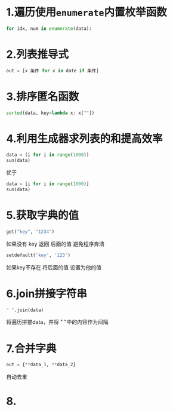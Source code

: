 # 1.遍历使用`enumerate`内置枚举函数

```python
for idx, num in enumerate(data):
```
# 2.列表推导式

```python
out = [x 条件 for x in date if 条件]
```

# 3.排序匿名函数

```python
sorted(data, key=lambda x: x[""])
```

# 4.利用生成器求列表的和提高效率

```python
data = (i for i in range(1000))
sun(data)
```

优于

```python
data = [i for i in range(1000)]
sun(data)
```

# 5.获取字典的值

```python
get("key", "1234")
```

如果没有 key 返回 后面的值 避免程序奔溃

```python
setdefault('key', '123')
```

如果key不存在 将后面的值 设置为他的值

 # 6.join拼接字符串

```python
" ".join(data)
```

将遍历拼接data，并将 " "中的内容作为间隔

# 7.合并字典

```python
out = {**data_1, **data_2}
```

自动去重

# 8.
